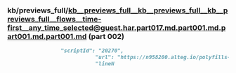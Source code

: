 ### kb/previews_full/kb__previews_full__kb__previews_full__kb__previews_full__flows__time-first__any_time_selected@guest.har.part017.md.part001.md.part001.md.part001.md (part 002)

```md
                 "scriptId": "20270",
                            "url": "https://n958200.alteg.io/polyfills-QTIMGMLN.js",
                            "lineN
```

```
